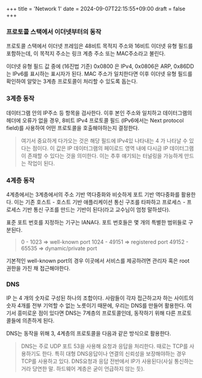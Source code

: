 +++
title = 'Network 1'
date = 2024-09-07T22:15:55+09:00
draft = false
+++

### 프로토콜 스택에서 이더넷부터의 동작

프로토콜 스택에서 이더넷 프레임은 48비트 목적지 주소와 16비트 이더넷 유형 필드를 포함하는데, 이 목적지 주소는 링크 계층 주소 또는 MAC주소라고 불린다.

이더넷 유형 필드 값 중에 (16진법 기준) 0x0800 은 IPv4, 0x0806은 ARP, 0x86DD는 IPv6를 표시하는 표시자가 된다. MAC 주소가 일치한다면 이후 이더넷 유형 필드를 확인하여 알맞는 3계층 프로토콜이 처리할 수 있도록 돕는다.

### 3계층 동작

데이터그램 안의 IP주소 등 항목을 검사한다. 이후 본인 주소와 일치하고 데이터그램의 헤더에 오류가 없을 경우, 8비트 IPv4 프로토콜 필드 (IPv6에서는 Next protocol field)를 사용하여 어떤 프로토콜을 호출해야하는지 결정한다.

> 여기서 중요하게 다가오는 것은 해당 필드에 IPv4있 나타내는 4 가 나타날 수 있다는 점이다.
> 이 값은 IP 데이터그램의 페이로드 영역 내에 다시금 IP 데이터그램이 존재할 수 있다는 것을 의미한다.
> 이는 추후 얘기되는 터널링을 가능하게 만드는 작업이 된다.

### 4계층 동작

4계층에서는 3계층에서의 주소 기반 역다중화와 비슷하게 포트 기반 역다중화를 활용한다.
이는 기존 호스트 - 호스트 기반 애플리케이션 통신 구조를 타파하고 프로세스 - 프로세스 기반 통신 구조를 만드는 기반이 된다(라고 교수님이 엄청 말하셨다).

표준 포트 번호를 지정하는 기구는 IANA다. 포트 번호들은 몇 개의 특별한 범위들로 구분된다.

> 0 - 1023 => well-known port
> 1024 - 49151 => registered port
> 49152 - 65535 => dynamic/private port

기본적인 well-known port의 경우 이곳에서 서비스를 제공하려면 관리자 혹은 root 권한을 가진 채 접근해야한다.

### DNS

IP 는 4 개의 숫자로 구성된 하나의 조합이다. 사람들이 각자 접근하고자 하는 사이트의 숫자 4개를 전부 기억할 수 없는 노릇이기 때문에, 우리는 DNS를 만들어 활용한다.
여기서 흥미로운 점이 있다면 DNS는 7계층의 프로토콜인데, 동작하기 위해 다른 프로토콜들에 의존하게 된다.

DNS는 동작을 위해 3, 4계층의 프로토콜을 다음과 같은 방식으로 활용한다.

> DNS는 주로 UDP 포트 53을 사용해 요청과 응답을 처리한다.
> 때로는 TCP를 사용하기도 한다. 특히 대형 DNS응답이나 연결의 신뢰성을 보장해야하는 경우 TCP를 사용하고 있다.
> DNS요청과 응답 전반에서 IP가 사용된다(사실 통신하는거라 당연한 말. 하드웨어 계층은 굳이 언급하지 않는 듯).